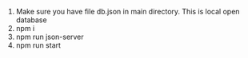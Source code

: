 1. Make sure you have file db.json in main directory. This is local open database
2. npm i
3. npm run json-server
4. npm run start
